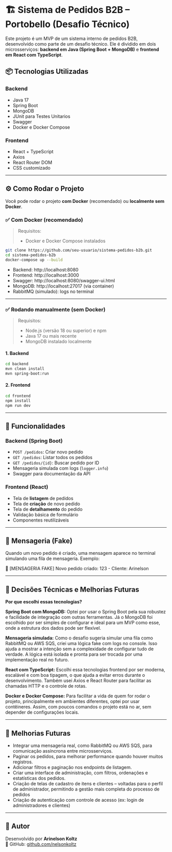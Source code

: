 # 🏗️ Sistema de Pedidos B2B – Portobello (Desafio Técnico)

Este projeto é um MVP de um sistema interno de pedidos B2B, desenvolvido como parte de um desafio técnico. Ele é dividido em dois microsserviços: 
**backend em Java (Spring Boot + MongoDB)** e **frontend em React com TypeScript**.

## 📦 Tecnologias Utilizadas

### Backend
- Java 17
- Spring Boot
- MongoDB
- JUnit para Testes Unitarios
- Swagger
- Docker e Docker Compose

### Frontend
- React + TypeScript
- Axios
- React Router DOM
- CSS customizado

---

## ⚙️ Como Rodar o Projeto

Você pode rodar o projeto **com Docker** (recomendado) ou **localmente sem Docker**.

### ✅ Com Docker (recomendado)

> Requisitos:
> - Docker e Docker Compose instalados

```bash
git clone https://github.com/seu-usuario/sistema-pedidos-b2b.git
cd sistema-pedidos-b2b
docker-compose up --build
```

- Backend: http://localhost:8080
- Frontend: http://localhost:3000
- Swagger: http://localhost:8080/swagger-ui.html
- MongoDB: http://localhost:27017 (via container)
- RabbitMQ (simulado): logs no terminal

---

### ✅ Rodando manualmente (sem Docker)

> Requisitos:
> - Node.js (versão 18 ou superior) e npm
> - Java 17 ou mais recente
> - MongoDB instalado localmente

#### 1. Backend

```bash
cd backend
mvn clean install
mvn spring-boot:run
```

#### 2. Frontend

```bash
cd frontend
npm install
npm run dev
```
---

## 🚀 Funcionalidades

### Backend (Spring Boot)
- `POST /pedidos`: Criar novo pedido
- `GET /pedidos`: Listar todos os pedidos
- `GET /pedidos/{id}`: Buscar pedido por ID
- Mensageria simulada com logs (`logger.info`)
- Swagger para documentação da API

### Frontend (React)
- Tela de **listagem** de pedidos
- Tela de **criação** de novo pedido
- Tela de **detalhamento** do pedido
- Validação básica de formulário
- Componentes reutilizáveis

---

## 📨 Mensageria (Fake)

Quando um novo pedido é criado, uma mensagem aparece no terminal simulando uma fila de mensageria. Exemplo:

📩 [MENSAGERIA FAKE] Novo pedido criado: 123 - Cliente: Arinelson

---

## 📘 Decisões Técnicas e Melhorias Futuras

**Por que escolhi essas tecnologias?**

**Spring Boot com MongoDB:** Optei por usar o Spring Boot pela sua robustez e facilidade de integração com outras ferramentas. Já o MongoDB foi escolhido por ser simples de configurar e ideal para um MVP como esse, onde a estrutura dos dados pode ser flexível.

**Mensageria simulada:** Como o desafio sugeria simular uma fila como RabbitMQ ou AWS SQS, criei uma lógica fake com logs no console. Isso ajuda a mostrar a intenção sem a complexidade de configurar tudo de verdade. A lógica está isolada e pronta para ser trocada por uma implementação real no futuro.

**React com TypeScript:** Escolhi essa tecnologias frontend por ser moderna, escalável e com boa tipagem, o que ajuda a evitar erros durante o desenvolvimento. Também usei Axios e React Router para facilitar as chamadas HTTP e o controle de rotas.

**Docker e Docker Compose:** Para facilitar a vida de quem for rodar o projeto, principalmente em ambientes diferentes, optei por usar contêineres. Assim, com poucos comandos o projeto está no ar, sem depender de configurações locais.

---

## 🚀 Melhorias Futuras

- Integrar uma mensageria real, como RabbitMQ ou AWS SQS, para comunicação assíncrona entre microsserviços.
- Paginar os pedidos, para melhorar performance quando houver muitos registros.
- Adicionar filtros e paginação nos endpoints de listagem.
- Criar uma interface de administração, com filtros, ordenações e estatísticas dos pedidos.
- Criação de telas de cadastro de itens e clientes – voltadas para o perfil de administrador, permitindo a gestão mais completa do processo de pedidos
- Criação de autenticação com controle de acesso (ex: login de administradores e clientes)

---

## 📌 Autor

Desenvolvido por **Arinelson Koltz**  
🔗 GitHub: [github.com/nelsonkoltz](https://github.com/nelsonkoltz/teste_portobello)